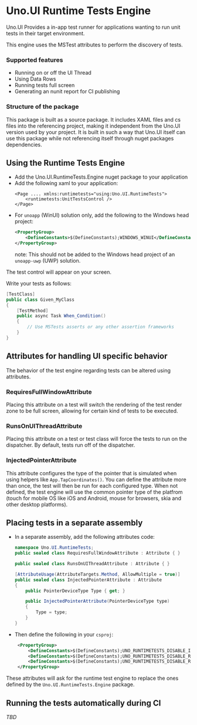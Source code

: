 # Uno.UI Runtime Tests Engine
Uno.UI Provides a in-app test runner for applications wanting to run unit tests in their target environment.

This engine uses the MSTest attributes to perform the discovery of tests.

### Supported features
- Running on or off the UI Thread
- Using Data Rows
- Running tests full screen
- Generating an nunit report for CI publishing

### Structure of the package

This package is built as a source package. It includes XAML files and cs files into the referencing project, making it independent from the Uno.UI version used by your project. It is built in such a way that Uno.UI itself can use this package while not referencing itself through nuget packages dependencies.

## Using the Runtime Tests Engine
- Add the Uno.UI.RuntimeTests.Engine nuget package to your application
- Add the following xaml to your application:
    ```xaml
    <Page .... xmlns:runtimetests="using:Uno.UI.RuntimeTests">
        <runtimetests:UnitTestsControl />
    </Page>
    ```
- For `unoapp` (WinUI) solution only, add the following to the Windows head project:
    ```xml
    <PropertyGroup>
        <DefineConstants>$(DefineConstants);WINDOWS_WINUI</DefineConstants>
    </PropertyGroup>
    ```
    note: This should not be added to the Windows head project of an `unoapp-uwp` (UWP) solution.

The test control will appear on your screen.

Write your tests as follows:
```csharp
[TestClass]
public class Given_MyClass
{
    [TestMethod]
    public async Task When_Condition()
    {
        // Use MSTests asserts or any other assertion frameworks
    }
}
```

## Attributes for handling UI specific behavior

The behavior of the test engine regarding tests can be altered using attributes.

### RequiresFullWindowAttribute
Placing this attribute on a test will switch the rendering of the test render zone to be full screen, allowing for certain kind of tests to be executed.

### RunsOnUIThreadAttribute
Placing this attribute on a test or test class will force the tests to run on the dispatcher. By default, tests run off of the dispatcher.

### InjectedPointerAttribute
This attribute configures the type of the pointer that is simulated when using helpers like `App.TapCoordinates()`. You can define the attribute more than once, the test will then be run for each configured type. When not defined, the test engine will use the common pointer type of the platfrom (touch for mobile OS like iOS and Android, mouse for browsers, skia and other desktop platforms).

## Placing tests in a separate assembly
- In a separate assembly, add the following attributes code:
    ```csharp
    namespace Uno.UI.RuntimeTests;
    public sealed class RequiresFullWindowAttribute : Attribute { }

    public sealed class RunsOnUIThreadAttribute : Attribute { }

    [AttributeUsage(AttributeTargets.Method, AllowMultiple = true)]
    public sealed class InjectedPointerAttribute : Attribute
    {
        public PointerDeviceType Type { get; }

        public InjectedPointerAttribute(PointerDeviceType type)
        {
            Type = type;
        }
    }
    ```
- Then define the following in your `csproj`:
   ```xml
    <PropertyGroup>
    	<DefineConstants>$(DefineConstants);UNO_RUNTIMETESTS_DISABLE_INJECTEDPOINTERATTRIBUTE</DefineConstants>
    	<DefineConstants>$(DefineConstants);UNO_RUNTIMETESTS_DISABLE_REQUIRESFULLWINDOWATTRIBUTE</DefineConstants>
    	<DefineConstants>$(DefineConstants);UNO_RUNTIMETESTS_DISABLE_RUNSONUITHREADATTRIBUTE</DefineConstants>
    </PropertyGroup>
   ```

These attributes will ask for the runtime test engine to replace the ones defined by the `Uno.UI.RuntimeTests.Engine` package.

## Running the tests automatically during CI
_TBD_
